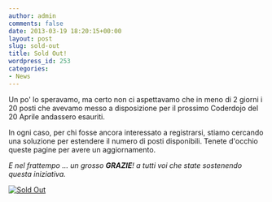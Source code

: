 ```yaml
---
author: admin
comments: false
date: 2013-03-19 18:20:15+00:00
layout: post
slug: sold-out
title: Sold Out!
wordpress_id: 253
categories:
- News
---
```


Un po' lo speravamo, ma certo non ci aspettavamo che in meno di 2 giorni i 20 posti che avevamo messo a disposizione per il prossimo Coderdojo del 20 Aprile andassero esauriti.

In ogni caso, per chi fosse ancora interessato a registrarsi, stiamo cercando una soluzione per estendere il numero di posti disponibili. Tenete d'occhio queste pagine per avere un aggiornamento.

_E nel frattempo ... un grosso **GRAZIE**! a tutti voi che state sostenendo questa iniziativa._

[![Sold Out](http://coderdojomilano.it/wp-content/uploads/2013/03/sold_out.jpg)](http://coderdojomilano.it/wp-content/uploads/2013/03/sold_out.jpg)
